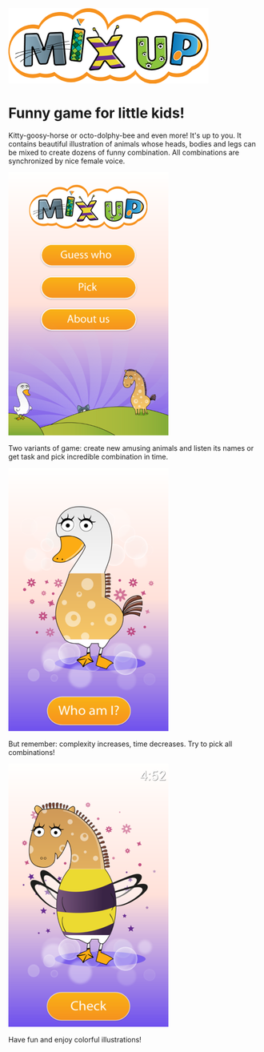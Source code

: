 ![Logo](https://raw.githubusercontent.com/Vitaa/MixUp/master/MixUp/MixUp/Resources/about/about_logo_en.png)

<h1>Funny game for little kids!</h1>

Kitty-goosy-horse or octo-dolphy-bee and even more! It's up to you. It contains beautiful illustration of animals whose heads, bodies and legs can be mixed to create dozens of funny combination. All combinations are synchronized by nice female voice.

![Main screen](https://raw.githubusercontent.com/Vitaa/MixUp/master/Screenshots/1.png)
 
Two variants of game: create new amusing animals and listen its names or get task and pick incredible combination in time. 

![Who am I](https://github.com/Vitaa/MixUp/blob/master/Screenshots/3.png)

But remember: complexity increases, time decreases. Try to pick all combinations!

![Check](https://github.com/Vitaa/MixUp/blob/master/Screenshots/4.png)

Have fun and enjoy colorful illustrations!

